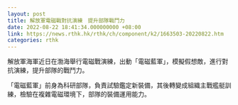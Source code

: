 ```yaml
---
layout: post
title: 解放軍電磁戰對抗演練　提升部隊戰鬥力
date: 2022-08-22 18:41:34.000000000 +08:00
link: https://news.rthk.hk/rthk/ch/component/k2/1663503-20220822.htm
categories: rthk
---
```


解放軍海軍近日在渤海舉行電磁戰演練，出動「電磁藍軍」，模擬假想敵，進行對抗演練，提升部隊的戰鬥力。

「電磁藍軍」前身為科研部隊，負責試驗鑑定新裝備，其後轉變成組織主戰艦艇訓練，檢驗在複雜電磁環境下，部隊的裝備運用能力。

